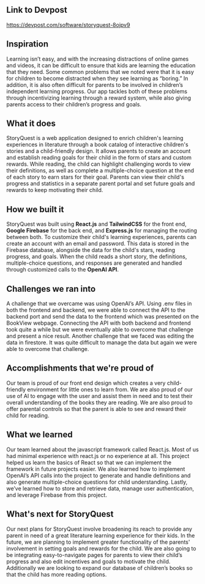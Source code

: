 ## Link to Devpost
https://devpost.com/software/storyquest-8ojpv9

## Inspiration
Learning isn’t easy, and with the increasing distractions of online games and videos, it can be difficult to ensure that kids are learning the education that they need. Some common problems that we noted were that it is easy for children to become distracted when they see learning as “boring.” In addition, it is also often difficult for parents to be involved in children’s independent learning progress. Our app tackles both of these problems through incentivizing learning through a reward system, while also giving parents access to their children’s progress and goals.

## What it does
StoryQuest is a web application designed to enrich children's learning experiences in literature through a book catalog of interactive children's stories and a child-friendly design. It allows parents to create an account and establish reading goals for their child in the form of stars and custom rewards. While reading, the child can highlight challenging words to view their definitions, as well as complete a multiple-choice question at the end of each story to earn stars for their goal. Parents can view their child's progress and statistics in a separate parent portal and set future goals and rewards to keep motivating their child.

## How we built it
StoryQuest was built using **React.js** and **TailwindCSS** for the front end, **Google Firebase** for the back end, and **Express.js** for managing the routing between both. To customize their child's learning experiences, parents can create an account with an email and password. This data is stored in the Firebase database, alongside the data for the child's stars, reading progress, and goals. When the child reads a short story, the definitions, multiple-choice questions, and responses are generated and handled through customized calls to the **OpenAI API**.

## Challenges we ran into
A challenge that we overcame was using OpenAI’s API. Using .env files in both the frontend and backend, we were able to connect the API to the backend port and send the data to the frontend which was presented on the BookView webpage. Connecting the API with both backend and frontend took quite a while but we were eventually able to overcome that challenge and present a nice result. Another challenge that we faced was editing the data in firestore. It was quite difficult to manage the data but again we were able to overcome that challenge. 

## Accomplishments that we're proud of
Our team is proud of our front end design which creates a very child-friendly environment for little ones to learn from. We are also proud of our use of AI to engage with the user and assist them in need and to test their overall understanding of the books they are reading. We are also proud to offer parental controls so that the parent is able to see and reward their child for reading. 

## What we learned
Our team learned about the javascript framework called React.js. Most of us had minimal experience with react.js or no experience at all. This project helped us learn the basics of React so that we can implement the framework in future projects easier. We also learned how to implement OpenAI’s API calls into the project to generate and handle definitions and also generate multiple-choice questions for child understanding. Lastly, we’ve learned how to store and retrieve data, manage user authentication, and leverage Firebase from this project.

## What's next for StoryQuest
Our next plans for StoryQuest involve broadening its reach to provide any parent in need of a great literature learning experience for their kids. In the future, we are planning to implement greater functionality of the parents' involvement in setting goals and rewards for the child. We are also going to be integrating easy-to-navigate pages for parents to view their child’s progress and also edit incentives and goals to motivate the child. Additionally we are looking to expand our database of children’s books so that the child has more reading options.
